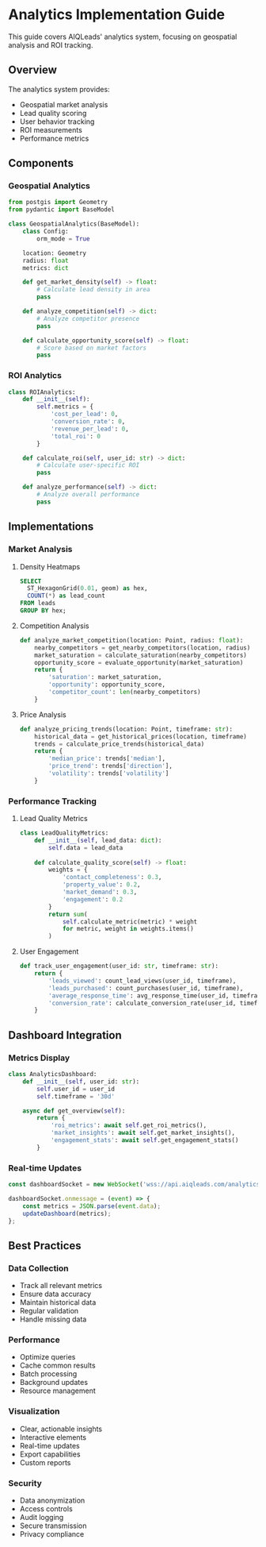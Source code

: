 # Analytics Implementation Guide

This guide covers AIQLeads' analytics system, focusing on geospatial analysis and ROI tracking.

## Overview

The analytics system provides:
- Geospatial market analysis
- Lead quality scoring
- User behavior tracking
- ROI measurements
- Performance metrics

## Components

### Geospatial Analytics

```python
from postgis import Geometry
from pydantic import BaseModel

class GeospatialAnalytics(BaseModel):
    class Config:
        orm_mode = True

    location: Geometry
    radius: float
    metrics: dict

    def get_market_density(self) -> float:
        # Calculate lead density in area
        pass

    def analyze_competition(self) -> dict:
        # Analyze competitor presence
        pass

    def calculate_opportunity_score(self) -> float:
        # Score based on market factors
        pass
```

### ROI Analytics

```python
class ROIAnalytics:
    def __init__(self):
        self.metrics = {
            'cost_per_lead': 0,
            'conversion_rate': 0,
            'revenue_per_lead': 0,
            'total_roi': 0
        }

    def calculate_roi(self, user_id: str) -> dict:
        # Calculate user-specific ROI
        pass

    def analyze_performance(self) -> dict:
        # Analyze overall performance
        pass
```

## Implementations

### Market Analysis
1. Density Heatmaps
   ```sql
   SELECT 
     ST_HexagonGrid(0.01, geom) as hex,
     COUNT(*) as lead_count
   FROM leads
   GROUP BY hex;
   ```

2. Competition Analysis
   ```python
   def analyze_market_competition(location: Point, radius: float):
       nearby_competitors = get_nearby_competitors(location, radius)
       market_saturation = calculate_saturation(nearby_competitors)
       opportunity_score = evaluate_opportunity(market_saturation)
       return {
           'saturation': market_saturation,
           'opportunity': opportunity_score,
           'competitor_count': len(nearby_competitors)
       }
   ```

3. Price Analysis
   ```python
   def analyze_pricing_trends(location: Point, timeframe: str):
       historical_data = get_historical_prices(location, timeframe)
       trends = calculate_price_trends(historical_data)
       return {
           'median_price': trends['median'],
           'price_trend': trends['direction'],
           'volatility': trends['volatility']
       }
   ```

### Performance Tracking

1. Lead Quality Metrics
   ```python
   class LeadQualityMetrics:
       def __init__(self, lead_data: dict):
           self.data = lead_data
           
       def calculate_quality_score(self) -> float:
           weights = {
               'contact_completeness': 0.3,
               'property_value': 0.2,
               'market_demand': 0.3,
               'engagement': 0.2
           }
           return sum(
               self.calculate_metric(metric) * weight 
               for metric, weight in weights.items()
           )
   ```

2. User Engagement
   ```python
   def track_user_engagement(user_id: str, timeframe: str):
       return {
           'leads_viewed': count_lead_views(user_id, timeframe),
           'leads_purchased': count_purchases(user_id, timeframe),
           'average_response_time': avg_response_time(user_id, timeframe),
           'conversion_rate': calculate_conversion_rate(user_id, timeframe)
       }
   ```

## Dashboard Integration

### Metrics Display
```python
class AnalyticsDashboard:
    def __init__(self, user_id: str):
        self.user_id = user_id
        self.timeframe = '30d'

    async def get_overview(self):
        return {
            'roi_metrics': await self.get_roi_metrics(),
            'market_insights': await self.get_market_insights(),
            'engagement_stats': await self.get_engagement_stats()
        }
```

### Real-time Updates
```javascript
const dashboardSocket = new WebSocket('wss://api.aiqleads.com/analytics');

dashboardSocket.onmessage = (event) => {
    const metrics = JSON.parse(event.data);
    updateDashboard(metrics);
};
```

## Best Practices

### Data Collection
- Track all relevant metrics
- Ensure data accuracy
- Maintain historical data
- Regular validation
- Handle missing data

### Performance
- Optimize queries
- Cache common results
- Batch processing
- Background updates
- Resource management

### Visualization
- Clear, actionable insights
- Interactive elements
- Real-time updates
- Export capabilities
- Custom reports

### Security
- Data anonymization
- Access controls
- Audit logging
- Secure transmission
- Privacy compliance